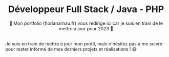 # <div align="center">Développeur Full Stack / Java - PHP</div>  

<div align="center">🚧 Mon portfolio (florianarnau.fr) vous redirige ici car je suis en train de le mettre à jour pour 2023 🚧</div><br />  

Je suis en train de mettre à jour mon profil, mais n'hésitez pas à me suivre pour rester informé de mes derniers projets et réalisations ! 😄
